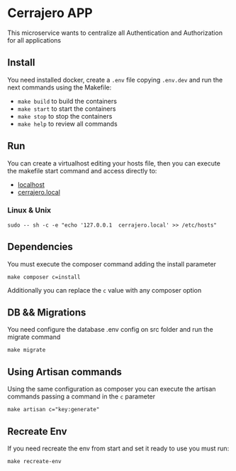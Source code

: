 # Cerrajero APP
This microservice wants to centralize all Authentication and Authorization for all applications

## Install
You need installed docker, create a `.env` file copying `.env.dev`  and run the next commands using the Makefile: 

- `make build` to build the containers
- `make start` to start the containers
- `make stop` to stop the containers
- `make help` to review all commands

## Run
You can create a virtualhost editing your hosts file, then you can execute the makefile start command and access directly to:
- [localhost](http://localhost)
- [cerrajero.local](http://cerrajero.local)

### Linux & Unix
`sudo -- sh -c -e "echo '127.0.0.1  cerrajero.local' >> /etc/hosts"`

## Dependencies
You must execute the composer command adding the install parameter

`make composer c=install`

Additionally you can replace the `c` value with any composer option 

## DB && Migrations
You need configure the database .env config on src folder and run the migrate command

`make migrate`

## Using Artisan commands

Using the same configuration as composer you can execute the artisan commands passing a command in the `c` parameter

`make artisan c="key:generate"`

## Recreate Env

If you need recreate the env from start and set it ready to use you must run: 

`make recreate-env`